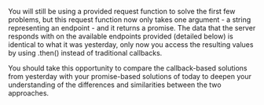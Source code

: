 You will still be using a provided request function to solve the first few problems, but this request function now only takes one argument - a string representing an endpoint - and it returns a promise. The data that the server responds with on the available endpoints provided (detailed below) is identical to what it was yesterday, only now you access the resulting values by using .then() instead of traditional callbacks.

You should take this opportunity to compare the callback-based solutions from yesterday with your promise-based solutions of today to deepen your understanding of the differences and similarities between the two approaches.
